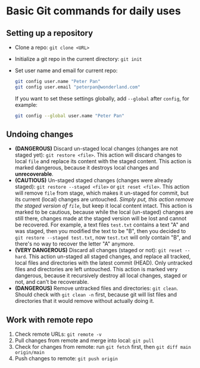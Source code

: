 # Basic Git commands for daily uses
## Setting up a repository

- Clone a repo: `git clone <URL>`

- Initialize a git repo in the current directory: `git init`

- Set user name and email for current repo:

  ```sh
  git config user.name "Peter Pan"
  git config user.email "peterpan@wonderland.com"
  ```

  If you want to set these settings globally, add `--global` after `config`, for example:

  ```sh
  git config --global user.name "Peter Pan"
  ```

## Undoing changes

- **(DANGEROUS)** Discard un-staged local changes (changes are not staged yet): `git restore <file>`. This action will discard changes to local `file` and replace its content with the staged content. This action is marked dangerous, because it destroys local changes and **unrecoverable**.
- **(CAUTIOUS)** Un-staged staged changes (changes were already staged): `git restore --staged <file>` or `git reset <file>`. This action will remove `file` from stage, which makes it un-staged for commit, but its current (local) changes are untouched. *Simply put, this action remove the staged version of `file`*, but keep it local content intact. This action is marked to be cautious, because while the local (un-staged) changes are still there, changes made at the staged version will be lost and cannot be recovered. For example, a text files `test.txt` contains a text "A" and was staged, then you modified the text to be "B", then you decided to `git restore --staged test.txt`, now `test.txt` will only contain "B", and there's no way to recover the letter "A" anymore.
- **(VERY DANGEROUS)** Discard all changes (staged or not): `git reset --hard`. This action un-staged all staged changes, and replace all tracked, local files and directories with the latest commit (HEAD). Only untracked files and directories are left untouched. This action is marked very dangerous, because it recursively destroy all local changes, staged or not, and can't be recoverable.
- **(DANGEROUS)** Remove untracked files and directories: `git clean`. Should check with `git clean -n` first, because git will list files and directories that it would remove without actually doing it.

## Work with remote repo

1. Check remote URLs: `git remote -v`
2. Pull changes from remote and merge into local: `git pull`
3. Check for changes from remote:  run `git fetch` first, then `git diff main origin/main`
4. Push changes to remote: `git push origin`

